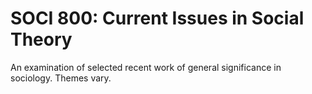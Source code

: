 # SOCI 800: Current Issues in Social Theory

An examination of selected recent work of general significance in sociology. Themes vary.